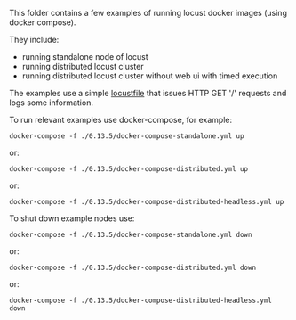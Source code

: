 This folder contains a few examples of running locust docker images (using docker compose).

They include:
* running standalone node of locust 
* running distributed locust cluster
* running distributed locust cluster without web ui with timed execution

The examples use a simple [locustfile](0.13.5/locust-scripts) that issues HTTP GET '/' requests and logs some information.

To run relevant examples use docker-compose, for example:
```
docker-compose -f ./0.13.5/docker-compose-standalone.yml up
```
or:
```
docker-compose -f ./0.13.5/docker-compose-distributed.yml up
```
or:
```
docker-compose -f ./0.13.5/docker-compose-distributed-headless.yml up
```


To shut down example nodes use:
```
docker-compose -f ./0.13.5/docker-compose-standalone.yml down
```
or:
```
docker-compose -f ./0.13.5/docker-compose-distributed.yml down
```
or:
```
docker-compose -f ./0.13.5/docker-compose-distributed-headless.yml down
```